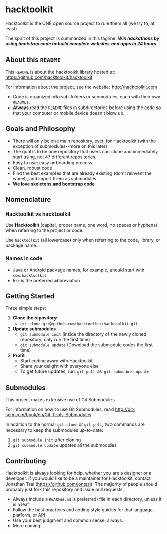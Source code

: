 hacktoolkit
===========

Hacktoolkit is the ONE open source project to rule them all (we try to, at least).

The spirit of this project is summarized in this tagline: _**Win hackathons by using bootstrap code to build complete websites and apps in 24 hours.**_

## About this `README`

This `README` is about the hacktoolkit library hosted at: https://github.com/hacktoolkit/hacktoolkit

For information about the project, see the website: http://hacktoolkit.com

* Code is organized into sub-folders or submodules, each with their own `README`s.
* **Always** read the `README` files in subdirectories before using the code so that your computer or mobile device doesn't blow up.

## Goals and Philosophy

* There will only be one main repository, ever, for Hacktoolkit (with the exception of submodules--more on this later)
* The goal is to be one repository that users can clone and immediately start using, not 47 different repositories.
* Easy to use; easy onboarding process
* Clean, robust code
* Find the best examples that are already existing (don't reinvent the wheel), and import them as submodules
* **We love skeletons and bootstrap code**

## Nomenclature

### Hacktoolkit vs hacktoolkit

Use **Hacktoolkit** (capital, proper name, one word, no spaces or hyphens) when referring to the project or code.

Use `hacktoolkit` (all lowercase) only when referring to the code, library, or package name.

### Names in code

* Java or Android package names, for example, should start with `com.hacktoolkit`
* `htk` is the preferred abbreviation

## Getting Started

Three simple steps:

1. **Clone the repository**
   * `git clone git@github.com:hacktoolkit/hacktoolkit.git`
2. **Update submodules**
   * `git submodule init` (inside the directory of the newly cloned repository; only run the first time)
   * `git submodule update` (Download the submodule codes the first time)
3. **Profit**
   * Start coding away with Hacktoolkit
   * Share your delight with  everyone else
   * To get future updates, run: `git pull && git submodule update`

## Submodules

This project makes extensive use of Git Submodules.

For information on how to use Git Submodules, read <http://git-scm.com/book/en/Git-Tools-Submodules>.

In addition to the normal `git clone` or `git pull`, two commands are necessary to keep the submodules up-to-date:

1. `git submodule init` after cloning
2. `git submodule update` updates all the submodules

## Contributing

Hacktoolkit is always looking for help, whether you are a designer or a developer.
If you would like to be a maintainer for Hacktoolkit, contact Jonathan Tsai (<https://github.com/jontsai>).
The majority of people should probably just fork this repository and issue pull requests.

* Always include a `README`(`.md` is preferred) file in each directory, unless it is a leaf
* Follow the best practices and coding style guides for that language, platform, or API
* Use your best judgment and common sense, always.
* More coming...


